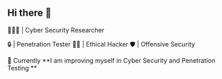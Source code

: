 ## Hi there 👋

👨🏻‍💻 | Cyber Security Researcher

🔒 | Penetration Tester
🏴‍☠️ | Ethical Hacker
🛡️ | Offensive Security

🌱 Currently **I am improving myself in Cyber ​​Security and Penetration Testing **

